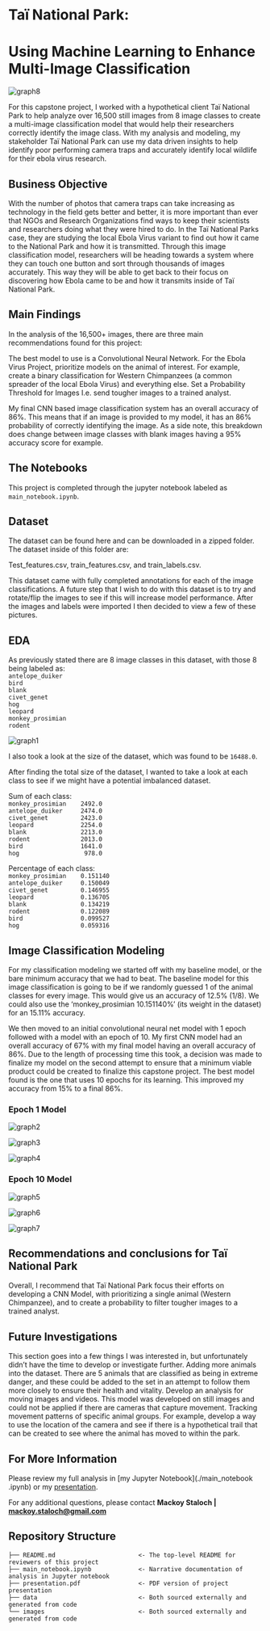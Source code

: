 # Taï National Park:
# Using Machine Learning to Enhance Multi-Image Classification

![graph8](./images/tai_map.jpg)

For this capstone project, I worked with a hypothetical client Taï National Park to help analyze over 16,500 still images from 8 image classes to create a multi-image classification model that would help their researchers correctly identify the image class. With my analysis and modeling, my stakeholder Taï National Park can use my data driven insights to help identify poor performing camera traps and accurately identify local wildlife for their ebola virus research.

## Business Objective
With the number of photos that camera traps can take increasing as technology in the field gets better and better, it is more important than ever that NGOs and Research Organizations find ways to keep their scientists and researchers doing what they were hired to do. In the Taï National Parks case, they are studying the local Ebola Virus variant to find out how it came to the National Park and how it is transmitted. Through this image classification model, researchers will be heading towards a system where they can touch one button and sort through thousands of images accurately. This way they will be able to get back to their focus on discovering how Ebola came to be and how it transmits inside of Taï National Park.

## Main Findings
In the analysis of the 16,500+ images, there are three main recommendations found for this project:

The best model to use is a Convolutional Neural Network.
For the Ebola Virus Project, prioritize models on the animal of interest.
For example, create a binary classification for Western Chimpanzees (a common spreader of the local Ebola Virus) and everything else.
Set a Probability Threshold for Images
I.e. send tougher images to a trained analyst.

My final CNN based image classification system has an overall accuracy of 86%. This means that if an image is provided to my model, it has an 86% probability of correctly identifying the image. As a side note, this breakdown does change between image classes with blank images having a 95% accuracy score for example.

## The Notebooks
This project is completed through the jupyter notebook labeled as `main_notebook.ipynb`.

## Dataset
The dataset can be found here and can be downloaded in a zipped folder. The dataset inside of this folder are:

Test_features.csv, train_features.csv, and train_labels.csv.

This dataset came with fully completed annotations for each of the image classifications. A future step that I wish to do with this dataset is to try and rotate/flip the images to see if this will increase model performance. After the images and labels were imported I then decided to view a few of these pictures.

## EDA
As previously stated there are 8 image classes in this dataset, with those 8 being labeled as:  
`antelope_duiker`  
`bird`  
`blank`  
`civet_genet`  
`hog`  
`leopard`  
`monkey_prosimian`  
`rodent`  


![graph1](./images/classes.png)
 
 
I also took a look at the size of the dataset, which was found to be `16488.0`.
 
After finding the total size of the dataset, I wanted to take a look at each class to see if we might have a potential imbalanced dataset.
 
Sum of each class:  
`monkey_prosimian    2492.0`  
`antelope_duiker     2474.0`  
`civet_genet         2423.0`  
`leopard             2254.0`  
`blank               2213.0`  
`rodent              2013.0`  
`bird                1641.0`  
`hog                  978.0`  
 
Percentage of each class:  
`monkey_prosimian    0.151140`  
`antelope_duiker     0.150049`  
`civet_genet         0.146955`  
`leopard             0.136705`  
`blank               0.134219`  
`rodent              0.122089`  
`bird                0.099527`  
`hog                 0.059316`  
 
 
## Image Classification Modeling
For my classification modeling we started off with my baseline model, or the bare minimum accuracy that we had to beat. The baseline model for this image classification is going to be if we randomly guessed 1 of the animal classes for every image. This would give us an accuracy of 12.5% (1/8). We could also use the ‘monkey_prosimian 10.151140%’ (its weight in the dataset) for an 15.11% accuracy. 
 
We then moved to an initial convolutional neural net model with 1 epoch followed with a model with an epoch of 10. My first CNN model had an overall accuracy of 67% with my final model having an overall accuracy of 86%. Due to the length of processing time this took, a decision was made to finalize my model on the second attempt to ensure that a minimum viable product could be created to finalize this capstone project. The best model found is the one that uses 10 epochs for its learning. This improved my accuracy from 15% to a final 86%.
 
### Epoch 1 Model
 
![graph2](./images/log_loss_1.png)
 
![graph3](./images/accuracy_1.PNG)
 
![graph4](./images/matrix_1.png)
 
### Epoch 10 Model
 
![graph5](./images/log_loss_2.png)
 
![graph6](./images/accuracy_2.PNG)
 
![graph7](./images/matrix_2.png)
 
## Recommendations and conclusions for Taï National Park
Overall, I recommend that Taï National Park focus their efforts on developing a CNN Model, with prioritizing a single animal (Western Chimpanzee), and to create a probability to filter tougher images to a trained analyst. 
 

## Future Investigations
This section goes into a few things I was interested in, but unfortunately didn’t have the time to develop or investigate further.
Adding more animals into the dataset. There are 5 animals that are classified as being in extreme danger, and these could be added to the set in an attempt to follow them more closely to ensure their health and vitality.
Develop an analysis for moving images and videos. This model was developed on still images and could not be applied if there are cameras that capture movement. 
Tracking movement patterns of specific animal groups. For example, develop a way to use the location of the camera and see if there is a hypothetical trail that can be created to see where the animal has moved to within the park.
 
## For More Information
Please review my full analysis in [my Jupyter Notebook](./main_notebook
.ipynb) or my [presentation](./presentation.pdf).
 
For any additional questions, please contact **Mackoy Staloch | mackoy.staloch@gmail.com**
 
## Repository Structure
```
├── README.md                       <- The top-level README for reviewers of this project
├── main_notebook.ipynb             <- Narrative documentation of analysis in Jupyter notebook
├── presentation.pdf                <- PDF version of project presentation
├── data                            <- Both sourced externally and generated from code
└── images                          <- Both sourced externally and generated from code
```
